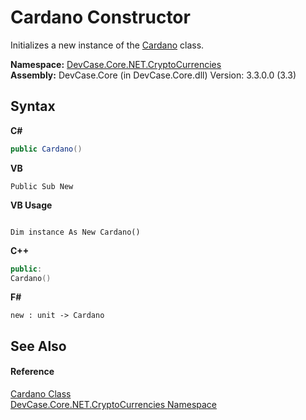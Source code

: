 # Cardano Constructor 
 

Initializes a new instance of the <a href="T_DevCase_Core_NET_CryptoCurrencies_Cardano">Cardano</a> class.

**Namespace:**&nbsp;<a href="N_DevCase_Core_NET_CryptoCurrencies">DevCase.Core.NET.CryptoCurrencies</a><br />**Assembly:**&nbsp;DevCase.Core (in DevCase.Core.dll) Version: 3.3.0.0 (3.3)

## Syntax

**C#**<br />
``` C#
public Cardano()
```

**VB**<br />
``` VB
Public Sub New
```

**VB Usage**<br />
``` VB Usage

Dim instance As New Cardano()
```

**C++**<br />
``` C++
public:
Cardano()
```

**F#**<br />
``` F#
new : unit -> Cardano
```


## See Also


#### Reference
<a href="T_DevCase_Core_NET_CryptoCurrencies_Cardano">Cardano Class</a><br /><a href="N_DevCase_Core_NET_CryptoCurrencies">DevCase.Core.NET.CryptoCurrencies Namespace</a><br />